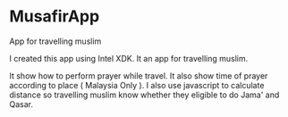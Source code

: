 MusafirApp
==========

App for travelling muslim

I created this app using Intel XDK. It an app for travelling muslim. 

It show how to perform prayer while travel. It also show time of prayer according to place ( Malaysia Only ).
I also use javascript to calculate distance so travelling muslim know whether they eligible to do Jama' and Qasar.

